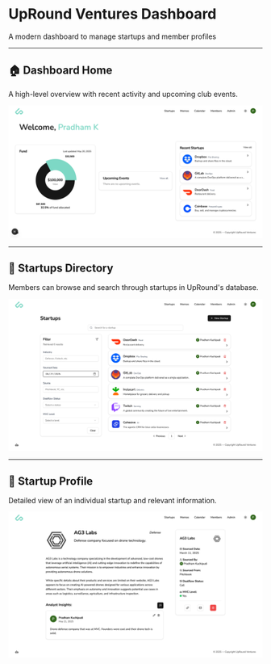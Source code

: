 # UpRound Ventures Dashboard

A modern dashboard to manage startups and member profiles

---

## 🏠 Dashboard Home

A high-level overview with recent activity and upcoming club events.

![Dashboard Home](images/dashboard_home.png)

---

## 🚀 Startups Directory

Members can browse and search through startups in UpRound's database.

![Startups Page](images/dashboard_startups.png)

---

## 👤 Startup Profile

Detailed view of an individual startup and relevant information.

![Startup Profile](images/dashboard_profile.png)